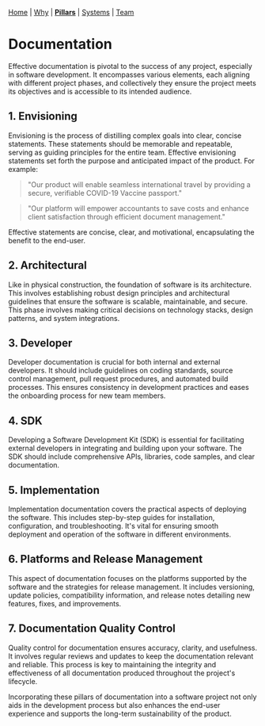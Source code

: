 [Home](README.md) | [Why](why.md) | **[Pillars](pillars.md)** | [Systems](systems.md) | [Team](team-model.md)

# Documentation
Effective documentation is pivotal to the success of any project, especially in software development. It encompasses various elements, each aligning with different project phases, and collectively they ensure the project meets its objectives and is accessible to its intended audience.

## 1. Envisioning
Envisioning is the process of distilling complex goals into clear, concise statements. These statements should be memorable and repeatable, serving as guiding principles for the entire team. Effective envisioning statements set forth the purpose and anticipated impact of the product. For example:

> "Our product will enable seamless international travel by providing a secure, verifiable COVID-19 Vaccine passport."

> "Our platform will empower accountants to save costs and enhance client satisfaction through efficient document management."

Effective statements are concise, clear, and motivational, encapsulating the benefit to the end-user.

## 2. Architectural
Like in physical construction, the foundation of software is its architecture. This involves establishing robust design principles and architectural guidelines that ensure the software is scalable, maintainable, and secure. This phase involves making critical decisions on technology stacks, design patterns, and system integrations.

## 3. Developer
Developer documentation is crucial for both internal and external developers. It should include guidelines on coding standards, source control management, pull request procedures, and automated build processes. This ensures consistency in development practices and eases the onboarding process for new team members.

## 4. SDK
Developing a Software Development Kit (SDK) is essential for facilitating external developers in integrating and building upon your software. The SDK should include comprehensive APIs, libraries, code samples, and clear documentation.

## 5. Implementation
Implementation documentation covers the practical aspects of deploying the software. This includes step-by-step guides for installation, configuration, and troubleshooting. It's vital for ensuring smooth deployment and operation of the software in different environments.

## 6. Platforms and Release Management
This aspect of documentation focuses on the platforms supported by the software and the strategies for release management. It includes versioning, update policies, compatibility information, and release notes detailing new features, fixes, and improvements.

## 7. Documentation Quality Control
Quality control for documentation ensures accuracy, clarity, and usefulness. It involves regular reviews and updates to keep the documentation relevant and reliable. This process is key to maintaining the integrity and effectiveness of all documentation produced throughout the project's lifecycle. 

Incorporating these pillars of documentation into a software project not only aids in the development process but also enhances the end-user experience and supports the long-term sustainability of the product.
